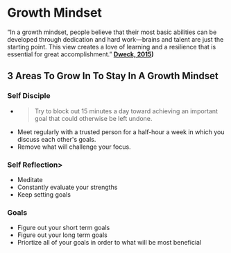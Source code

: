 # Growth Mindset

“In a growth mindset, people believe that their most basic abilities can be developed through dedication and hard work—brains and talent are just the starting point. This view creates a love of learning and a resilience that is essential for great accomplishment.” **[Dweck, 2015](https://www.renaissance.com/edword/growth-mindset/#:~:text=Growth%20mindset%3A%20%E2%80%9CIn%20a%20growth,Dweck%2C%202015))**

## 3 Areas To Grow In To Stay In A Growth Mindset

### Self Disciple

- > Try to block out 15 minutes a day toward achieving an important goal that could otherwise be left undone.
- Meet regularly with a trusted person for a half-hour a week in which you discuss each other's goals.
- Remove what will challenge your focus. 

### Self Reflection>
- Meditate
- Constantly evaluate your strengths
- Keep setting goals

### Goals
- Figure out your short term goals
- Figure out your long term goals
- Priortize all of your goals in order to what will be most beneficial

